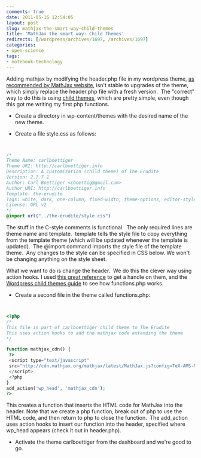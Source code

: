 ```yaml
---
comments: true
date: 2011-05-16 12:54:05
layout: post
slug: mathjax-the-smart-way-child-themes
title: 'MathJax the smart way: Child Themes'
redirects: [/wordpress/archives/1697, /archives/1697]
categories:
- open-science
tags:
- notebook-technology
---
```


Adding mathjax by modifying the header.php file in my wordpress theme, [as recommended by MathJax website](http://www.mathjax.org/docs/1.1/platforms/wordpress.html), isn't stable to upgrades of the theme, which simply replace the header.php file with a fresh version.  The "correct" way to do this is using [child themes,](http://codex.wordpress.org/Child_Themes) which are pretty simple, even though this got me writing my first php functions.



	
  * Create a directory in wp-content/themes with the desired name of the new theme.

	
  * Create a file style.css as follows:



```css


/*
Theme Name: carlboettiger
Theme URI: http://carlboettiger.info
Description: A customization (child theme) of The Erudite
Version: 2.7.7-1
Author: Carl Boettiger <cboettig@gmail.com>
Author URI: http://carlboettiger.info
Template: the-erudite
Tags: white, dark, one-column, fixed-width, theme-options, editor-style, translation-ready, custom-menu
License: GPL v2
*/
@import url("../the-erudite/style.css")

```


The stuff in the C-style comments is functional.  The only required lines are theme name and template.  template tells the style file to copy everything from the template theme (which will be updated whenever the template is updated).  The @import command imports the style file of the template theme.  Any changes to the style can be specified in CSS below. We won't be changing anything on the style sheet.

What we want to do is change the header.  We do this the clever way using action hooks. I used [this great reference](http://themeshaper.com/2009/05/25/action-hooks-wordpress-child-themes/) to get a handle on them, and the [Wordpress child themes guide](http://codex.wordpress.org/Child_Themes) to see how functions.php works.



	
  * Create a second file in the theme called functions.php:



```php


<?php
/*
This file is part of carlboettiger child theme to The Erudite
This uses action hooks to add the mathjax code extending the theme
*/

function mathjax_cdn() {
 ?>
 <script type="text/javascript"
 src="http://cdn.mathjax.org/mathjax/latest/MathJax.js?config=TeX-AMS-MML_HTMLorMML">
 </script>
 <?php
}
add_action('wp_head', 'mathjax_cdn');
?>


```


This creates a function that inserts the HTML code for MathJax into the header. Note that we create a php function, break out of php to use the HTML code, and then return to php to close the function.  The add_action uses action hooks to insert our function into the header, specified where wp_head appears (check it out in header.php).

	
  * Activate the theme carlboettiger from the dashboard and we're good to go.


